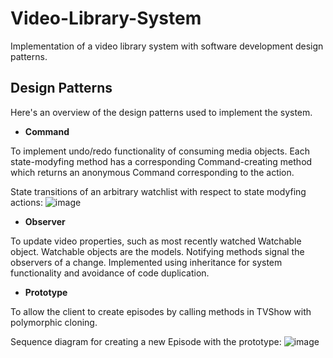 # Video-Library-System
Implementation of a video library system with software development design patterns.

## Design Patterns

Here's an overview of the design patterns used to implement the system.

* **Command**

To implement undo/redo functionality of consuming media objects. Each state-modyfing method has a corresponding Command-creating method which returns an anonymous Command corresponding to the action.

State transitions of an arbitrary watchlist with respect to state modyfing actions:
![image](https://user-images.githubusercontent.com/47959146/149541578-e12e1625-a691-4c42-bb63-0a1b2a56ab7f.png)


* **Observer**

To update video properties, such as most recently watched Watchable object. Watchable objects are the models. Notifying methods signal the observers of a change. Implemented using inheritance for system functionality and avoidance of code duplication.


* **Prototype**

To allow the client to create episodes by calling methods in TVShow with polymorphic cloning.

Sequence diagram for creating a new Episode with the prototype:
![image](https://user-images.githubusercontent.com/47959146/149542235-9f4b3610-e6f4-4fc4-ac66-025100305162.png)





